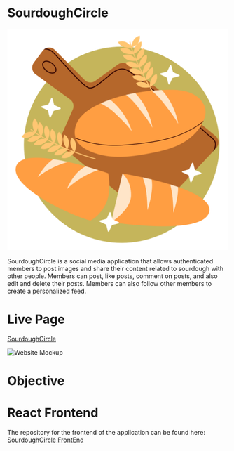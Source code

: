 # SourdoughCircle

![SourdoughCircle](docs/images/bakery%20(1).png)

SourdoughCircle is a social media application that allows authenticated members to post images and share their content related to sourdough with other people. Members can post, like posts, comment on posts, and also edit and delete their posts. Members can also follow other members to create a personalized feed.

# Live Page
[SourdoughCircle]()

![Website Mockup]()

# Objective


# React Frontend
The repository for the frontend of the application can be found here:<br>[SourdoughCircle FrontEnd](https://github.com/Hujanen91/sourdoughcircle_frontend)